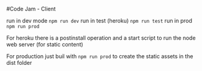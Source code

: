 #Code Jam - Client

run in dev mode
  ``` npm run dev ```
run in test (heroku)
  ``` npm run test ```
run in prod 
  ``` npm run prod ```

For heroku there is a postinstall operation and a start script to run the node web server (for static content)

For production just buil with ```npm run prod``` to create the static assets in the dist folder

